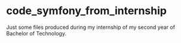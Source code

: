 # code_symfony_from_internship
Just some files produced during my internship of my second year of Bachelor of Technology.
